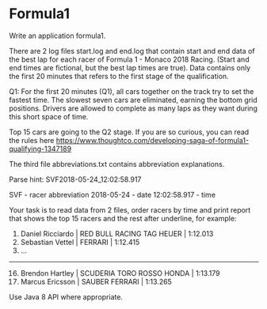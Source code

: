 # Formula1

Write an application formula1. 

There are 2 log files start.log and end.log that contain start and end data of the best lap for each racer of Formula 1 - Monaco 2018 Racing. (Start and end times are fictional, but the best lap times are true). Data contains only the first 20 minutes that refers to the first stage of the qualification.

Q1: For the first 20 minutes (Q1), all cars together on the track try to set the fastest time. The slowest seven cars are eliminated, earning the bottom grid positions. Drivers are allowed to complete as many laps as they want during this short space of time.

Top 15 cars are going to the Q2 stage. If you are so curious, you can read the rules here https://www.thoughtco.com/developing-saga-of-formula1-qualifying-1347189

The third file abbreviations.txt contains abbreviation explanations.

Parse hint:
SVF2018-05-24_12:02:58.917

SVF - racer abbreviation 
2018-05-24 - date
12:02:58.917 - time

Your task is to read data from 2 files, order racers by time and print report that shows the top 15 racers and the rest after underline, for example:

1. Daniel Ricciardo      | RED BULL RACING TAG HEUER     | 1:12.013
2. Sebastian Vettel      | FERRARI                                         | 1:12.415
3. ...
------------------------------------------------------------------------
16. Brendon Hartley   | SCUDERIA TORO ROSSO HONDA | 1:13.179
17. Marcus Ericsson    | SAUBER FERRARI                           | 1:13.265


Use Java 8 API where appropriate.
